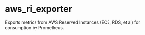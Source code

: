# aws_ri_exporter
Exports metrics from AWS Reserved Instances (EC2, RDS, et al) for consumption by Prometheus.
